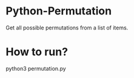# Python-Permutation
Get all possible permutations from a list of items.

# How to run?
python3 permutation.py